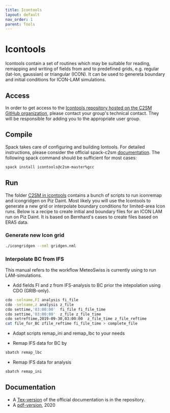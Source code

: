 ```yaml
---
title: Icontools
layout: default
nav_order: 1
parent: Tools
---
```


# Icontools
Icontools contain a set of routines which may be suitable for reading, remapping and writing of fields from and to predefined grids,
e.g. regular (lat-lon, gaussian) or triangular (ICON). It can be used to genereta boundary and initial conditions for ICON-LAM simulations.

## Access
In order to get access to the [Icontools repository hosted on the C2SM GitHub organization](https://github.com/C2SM/icontools),
please contact your group's technical contact. They will be responsible for adding you to the appropriate user group.

## Compile
Spack takes care of configuring and building Iontools. For detailed instructions,
please consider the official spack-c2sm [documentation](https://c2sm.github.io/spack-c2sm/latest).
The following spack command should be sufficient for most cases:

```bash
spack install icontools@c2sm-master%gcc
```

## Run
The folder [C2SM in icontools](https://github.com/C2SM/icontools/tree/master/C2SM) contains a bunch of scripts to run iconremap and icongridgen on Piz Daint.
Most likely you will use the Icontools to generate a new grid or interpolate boundary conditions for limited-area Icon runs. 
Below is a recipe to create initial and boundary files for an ICON LAM run on Piz Daint. It is based on Bernhard's cases to create files based on ERA5 data.

### Generate new Icon grid

 ```bash
./icongridgen --nml gridgen.nml
``` 

### Interpolate BC from IFS
This manual refers to the workflow MeteoSwiss is currently using to run LAM-simulations.

* Add fields FI and z from IFS-analysis to BC prior the intepolation using CDO (GRIB-only).

```bash
cdo -selname,FI analysis fi_file
cdo -selname,z analysis z_file
cdo settime,'03:00:00'  fi_file fi_file_time
cdo settime,'03:00:00'  z_file z_file_time
cdo setreftime,2019-09-30,03:00:00  z_file_time z_file_reftime
cat file_for_BC zfile_reftime fi_file_time > complete_file
```

* Adapt scripts remap_ini and remap_lbc to your needs

* Remap IFS data for BC by

 ```bash
sbatch remap_lbc
``` 

* Remap IFS data for analysis

 ```bash
sbatch remap_ini
```

## Documentation
* A [Tex-version](https://github.com/C2SM/icontools/blob/master/doc/icontools_doc.tex) of the official documentation is in the repository.
* A [pdf-version](https://polybox.ethz.ch/index.php/s/P6zCBn5BIVzsxp7), 2020
